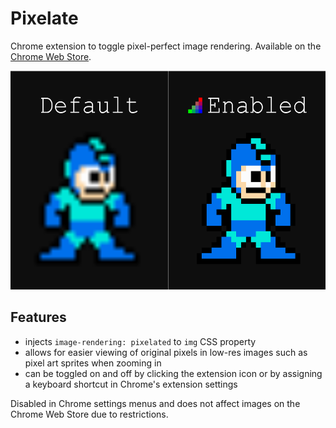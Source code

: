# Pixelate
Chrome extension to toggle pixel-perfect image rendering. Available on the [Chrome Web Store](https://chrome.google.com/webstore/detail/pixelate/ffmgnhmbppbhmhnehfjelgnbcbaehofe).
<p align="center">
  <img height="350" src="/images/promo.png">
</p>

## Features
- injects ```image-rendering: pixelated``` to ```img``` CSS property
- allows for easier viewing of original pixels in low-res images such as pixel art sprites when zooming in
- can be toggled on and off by clicking the extension icon or by assigning a keyboard shortcut in Chrome's extension settings

Disabled in Chrome settings menus and does not affect images on the Chrome Web Store due to restrictions.
